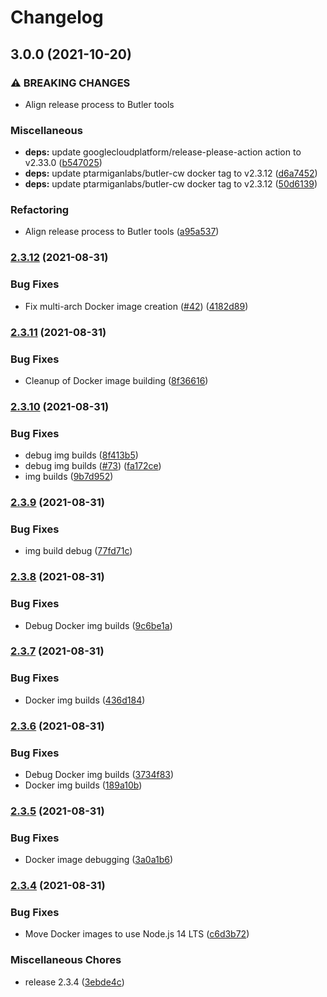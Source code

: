# Changelog

## 3.0.0 (2021-10-20)


### ⚠ BREAKING CHANGES

* Align release process to Butler tools

### Miscellaneous

* **deps:** update googlecloudplatform/release-please-action action to v2.33.0 ([b547025](https://www.github.com/ptarmiganlabs/butler-cw/commit/b54702505e86b5554e555ad11ca0626acb5eb528))
* **deps:** update ptarmiganlabs/butler-cw docker tag to v2.3.12 ([d6a7452](https://www.github.com/ptarmiganlabs/butler-cw/commit/d6a745272c746379ac9714b8b5756d39e7319b93))
* **deps:** update ptarmiganlabs/butler-cw docker tag to v2.3.12 ([50d6139](https://www.github.com/ptarmiganlabs/butler-cw/commit/50d61395a5da1f240bd583d8aac97f8f51497eda))


### Refactoring

* Align release process to Butler tools ([a95a537](https://www.github.com/ptarmiganlabs/butler-cw/commit/a95a537783276cb64e7782c399167b16b8dc764c))

### [2.3.12](https://www.github.com/ptarmiganlabs/butler-cw/compare/v2.3.11...v2.3.12) (2021-08-31)


### Bug Fixes

* Fix multi-arch Docker image creation ([#42](https://www.github.com/ptarmiganlabs/butler-cw/issues/42)) ([4182d89](https://www.github.com/ptarmiganlabs/butler-cw/commit/4182d8900058e2b78f100ca074c4c6c9c6f4c152))

### [2.3.11](https://www.github.com/ptarmiganlabs/butler-cw/compare/v2.3.10...v2.3.11) (2021-08-31)


### Bug Fixes

* Cleanup of Docker image building ([8f36616](https://www.github.com/ptarmiganlabs/butler-cw/commit/8f36616ecd7c013cb72f6216c26493272d59df14))

### [2.3.10](https://www.github.com/ptarmiganlabs/butler-cw/compare/v2.3.9...v2.3.10) (2021-08-31)


### Bug Fixes

* debug img builds ([8f413b5](https://www.github.com/ptarmiganlabs/butler-cw/commit/8f413b5919fa2c9763ac99d623a7c0135314a5f0))
* debug img builds ([#73](https://www.github.com/ptarmiganlabs/butler-cw/issues/73)) ([fa172ce](https://www.github.com/ptarmiganlabs/butler-cw/commit/fa172ceb09816d8a66cc89ff9b37f12bc03536e1))
* img builds ([9b7d952](https://www.github.com/ptarmiganlabs/butler-cw/commit/9b7d952dcaededf315d11c36013225cb4dabf149))

### [2.3.9](https://www.github.com/ptarmiganlabs/butler-cw/compare/v2.3.8...v2.3.9) (2021-08-31)


### Bug Fixes

* img build debug ([77fd71c](https://www.github.com/ptarmiganlabs/butler-cw/commit/77fd71cdd9e6686e7760b615f41c6aa93bc9ccd7))

### [2.3.8](https://www.github.com/ptarmiganlabs/butler-cw/compare/v2.3.7...v2.3.8) (2021-08-31)


### Bug Fixes

* Debug Docker img builds ([9c6be1a](https://www.github.com/ptarmiganlabs/butler-cw/commit/9c6be1ae06c04ce9d8c2a72296297c23ffd13dfc))

### [2.3.7](https://www.github.com/ptarmiganlabs/butler-cw/compare/v2.3.6...v2.3.7) (2021-08-31)


### Bug Fixes

* Docker img builds ([436d184](https://www.github.com/ptarmiganlabs/butler-cw/commit/436d184fc61100060b24e40d1b2aaf74e2587a7d))

### [2.3.6](https://www.github.com/ptarmiganlabs/butler-cw/compare/v2.3.5...v2.3.6) (2021-08-31)


### Bug Fixes

* Debug Docker img builds ([3734f83](https://www.github.com/ptarmiganlabs/butler-cw/commit/3734f839fa998e51f2314c9610ea45c75817217f))
* Docker img builds ([189a10b](https://www.github.com/ptarmiganlabs/butler-cw/commit/189a10bffc371ef69afa7676f56d7e5b9f87f596))

### [2.3.5](https://www.github.com/ptarmiganlabs/butler-cw/compare/v2.3.4...v2.3.5) (2021-08-31)


### Bug Fixes

* Docker image debugging ([3a0a1b6](https://www.github.com/ptarmiganlabs/butler-cw/commit/3a0a1b61f3b8c447bc9a318b9ebcf0b5d283ae58))

### [2.3.4](https://www.github.com/ptarmiganlabs/butler-cw/compare/v2.3.3...v2.3.4) (2021-08-31)


### Bug Fixes

* Move Docker images to use Node.js 14 LTS ([c6d3b72](https://www.github.com/ptarmiganlabs/butler-cw/commit/c6d3b7248da0c77ab9bb4082dccfa8eec4818dcf))


### Miscellaneous Chores

* release 2.3.4 ([3ebde4c](https://www.github.com/ptarmiganlabs/butler-cw/commit/3ebde4caed55ee92eda388649b968528a7cb8826))
